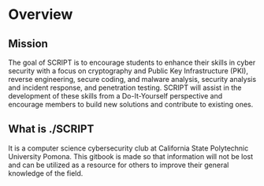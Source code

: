 # Overview

## Mission 

The goal of SCRIPT is to encourage students to enhance their skills in cyber security with a focus on cryptography and Public Key Infrastructure \(PKI\), reverse engineering, secure coding, and malware analysis, security analysis and incident response, and penetration testing. SCRIPT will assist in the development of these skills from a Do-It-Yourself perspective and encourage members to build new solutions and contribute to existing ones.



## What is ./SCRIPT

It is a computer science cybersecurity club at California State Polytechnic University Pomona. This gitbook is made so that information will not be lost and can be utilized as a resource for others to improve their general knowledge of the field.

## 


